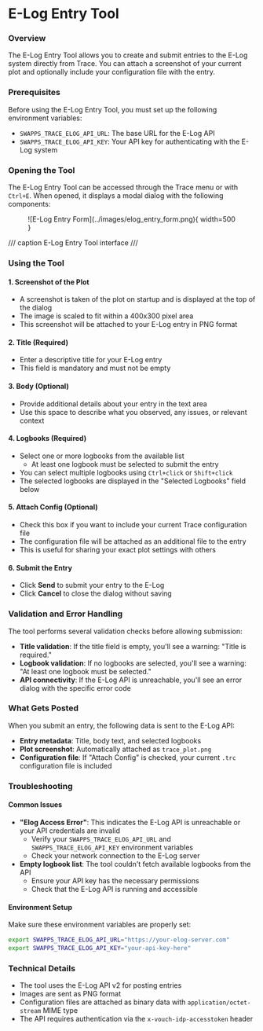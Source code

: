 # E-Log Entry Tool

### Overview
The E-Log Entry Tool allows you to create and submit entries to the E-Log system directly from Trace. You can attach a screenshot of your current plot and optionally include your configuration file with the entry.

### Prerequisites
Before using the E-Log Entry Tool, you must set up the following environment variables:

- `SWAPPS_TRACE_ELOG_API_URL`: The base URL for the E-Log API
- `SWAPPS_TRACE_ELOG_API_KEY`: Your API key for authenticating with the E-Log system

### Opening the Tool
The E-Log Entry Tool can be accessed through the Trace menu or with `Ctrl+E`. When opened, it displays a modal dialog with the following components:

<figure markdown="span">
  ![E-Log Entry Form](../images/elog_entry_form.png){ width=500 }
</figure>
/// caption
E-Log Entry Tool interface
///

### Using the Tool

#### 1. **Screenshot of the Plot**
  - A screenshot is taken of the plot on startup and is displayed at the top of the dialog
  - The image is scaled to fit within a 400x300 pixel area
  - This screenshot will be attached to your E-Log entry in PNG format

#### 2. **Title** (Required)
  - Enter a descriptive title for your E-Log entry
  - This field is mandatory and must not be empty

#### 3. **Body** (Optional)
  - Provide additional details about your entry in the text area
  - Use this space to describe what you observed, any issues, or relevant context

#### 4. **Logbooks** (Required)
  - Select one or more logbooks from the available list
    - At least one logbook must be selected to submit the entry
  - You can select multiple logbooks using `Ctrl+click` or `Shift+click`
  - The selected logbooks are displayed in the "Selected Logbooks" field below

#### 5. **Attach Config** (Optional)
  - Check this box if you want to include your current Trace configuration file
  - The configuration file will be attached as an additional file to the entry
  - This is useful for sharing your exact plot settings with others

#### 6. **Submit the Entry**
  - Click **Send** to submit your entry to the E-Log
  - Click **Cancel** to close the dialog without saving

### Validation and Error Handling
The tool performs several validation checks before allowing submission:

  - **Title validation**: If the title field is empty, you'll see a warning: "Title is required."
  - **Logbook validation**: If no logbooks are selected, you'll see a warning: "At least one logbook must be selected."
  - **API connectivity**: If the E-Log API is unreachable, you'll see an error dialog with the specific error code

### What Gets Posted
When you submit an entry, the following data is sent to the E-Log API:

  - **Entry metadata**: Title, body text, and selected logbooks
  - **Plot screenshot**: Automatically attached as `trace_plot.png`
  - **Configuration file**: If "Attach Config" is checked, your current `.trc` configuration file is included

### Troubleshooting

#### Common Issues
  - **"Elog Access Error"**: This indicates the E-Log API is unreachable or your API credentials are invalid
    - Verify your `SWAPPS_TRACE_ELOG_API_URL` and `SWAPPS_TRACE_ELOG_API_KEY` environment variables
    - Check your network connection to the E-Log server
  - **Empty logbook list**: The tool couldn't fetch available logbooks from the API
    - Ensure your API key has the necessary permissions
    - Check that the E-Log API is running and accessible

#### Environment Setup
Make sure these environment variables are properly set:
```bash
export SWAPPS_TRACE_ELOG_API_URL="https://your-elog-server.com"
export SWAPPS_TRACE_ELOG_API_KEY="your-api-key-here"
```

### Technical Details
  - The tool uses the E-Log API v2 for posting entries
  - Images are sent as PNG format
  - Configuration files are attached as binary data with `application/octet-stream` MIME type
  - The API requires authentication via the `x-vouch-idp-accesstoken` header
